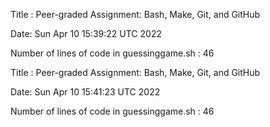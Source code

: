 
Title : Peer-graded Assignment: Bash, Make, Git, and GitHub

Date:
Sun Apr 10 15:39:22 UTC 2022

Number of lines of code in guessinggame.sh :
46

Title : Peer-graded Assignment: Bash, Make, Git, and GitHub

Date:
Sun Apr 10 15:41:23 UTC 2022

Number of lines of code in guessinggame.sh :
46
